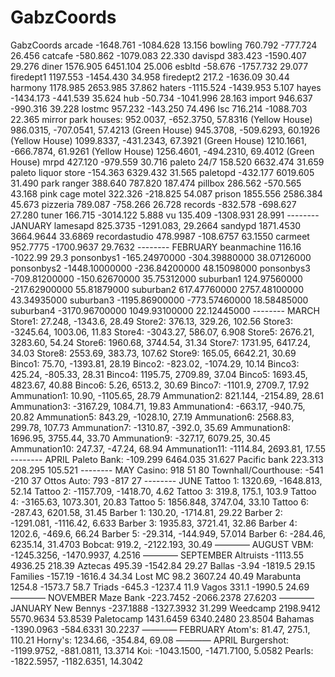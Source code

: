 # GabzCoords
GabzCoords
arcade -1648.761 -1084.628 13.156
bowling 760.792 -777.724 26.456
catcafe -580.862 -1079.083 22.330
davispd 383.423 -1590.407 29.276
diner 1576.905 6451.104 25.006
esbltd -58.676 -1757.732 29.077
firedept1 1197.553 -1454.430 34.958
firedept2 217.2 -1636.09 30.44
harmony 1178.985 2653.985 37.862
haters -1115.524 -1439.953 5.107
hayes -1434.173 -441.539 35.624
hub -50.734 -1041.996 28.163
import 946.637 -990.316 39.228
lostmc 957.232 -143.250 74.496
lsc 716.214 -1088.703 22.365
mirror park houses:
952.0037, -652.3750, 57.8316 (Yellow House)
986.0315, -707.0541, 57.4213 (Green House)
945.3708, -509.6293, 60.1926 (Yellow House)
1099.8337, -431.2343, 67.3921 (Green House)
1210.1661, -666.7874, 61.9261 (Yellow House)
1256.4601, -494.2310, 69.4012 (Green House)
mrpd 427.120 -979.559 30.716
paleto 24/7 158.520 6632.474 31.659
paleto liquor store -154.363 6329.432 31.565
paletopd -432.177 6019.605 31.490
park ranger 388.640 787.820 187.474
pillbox 286.562 -570.565 43.168
pink cage motel 322.326 -218.825 54.087
prison 1855.556 2586.384 45.673
pizzeria 789.087 -758.266 26.728
records -832.578 -698.627 27.280
tuner 166.715 -3014.122 5.888
vu 135.409 -1308.931 28.991
-------- JANUARY
lamesapd 825.3735 -1291.083, 29.2664
sandypd 1871.4530 3664.9644 33.6869
recordastudio 478.9987 -108.6757 63.1550
carmeet 952.7775 -1700.9637 29.7632
-------- FEBRUARY
beanmachine 116.16 -1022.99 29.3
ponsonbys1 -165.24970000 -304.39880000 38.07126000
ponsonbys2 -1448.10000000 -236.84200000 48.15098000
ponsonbys3 -709.81200000 -150.62670000 35.75312000
suburban1 124.97560000 -217.62900000 55.81879000
suburban2 617.47760000 2757.48100000 43.34935000
suburban3 -1195.86900000 -773.57460000 18.58485000
suburban4 -3170.96700000 1049.93100000 22.12445000
-------- MARCH
Store1: 27.248, -1343.6, 28.49
Store2: 376.13, 329.26, 102.56
Store3: -3245.64, 1003.06, 11.83
Store4: -3043.27, 586.07, 6.908
Store5: 2676.21, 3283.60, 54.24
Store6: 1960.68, 3744.54, 31.34
Store7: 1731.95, 6417.24, 34.03
Store8: 2553.69, 383.73, 107.62
Store9: 165.05, 6642.21, 30.69
Binco1: 75.70, -1393.81, 28.19
Binco2: -823.02, -1074.29, 10.14
Binco3: 425.24, -805.33, 28.31
Binco4: 1195.75, 2709.89, 37.04
Binco5: 1693.45, 4823.67, 40.88
Binco6: 5.26, 6513.2, 30.69
Binco7: -1101.9, 2709.7, 17.92
Ammunation1: 10.90, -1105.65, 28.79
Ammunation2: 821.144, -2154.89, 28.61
Ammunation3: -3167.29, 1084.71, 19.83
Ammunation4: -663.17, -940.75, 20.82
Ammunation5: 843.29, -1028.10, 27.19
Ammunation6: 2568.83, 299.78, 107.73
Ammunation7: -1310.87, -392.0, 35.69
Ammunation8: 1696.95, 3755.44, 33.70
Ammunation9: -327.17, 6079.25, 30.45
Ammunation10: 247.37, -47.24, 68.94
Ammunation11: -1114.84, 2693.81, 17.55
-------- APRIL
Paleto Bank: -109.299 6464.035 31.627
Pacific bank 223.313 208.295 105.521
-------- MAY
Casino: 918 51 80
Townhall/Courthouse: -541 -210 37
Ottos Auto: 793 -817 27
-------- JUNE
Tattoo 1: 1320.69, -1648.813, 52.14
Tattoo 2: -1157.709, -1418.70, 4.62
Tattoo 3: 319.8, 175.1, 103.9
Tattoo 4: -3165.63, 1073.301, 20.83
Tattoo 5: 1856.848, 3747.04, 33.10
Tattoo 6: -287.43, 6201.58, 31.45
Barber 1: 130.20, -1714.81, 29.22
Barber 2: -1291.081, -1116.42, 6.633
Barber 3: 1935.83, 3721.41, 32.86
Barber 4: 1202.6, -469.6, 66.24
Barber 5: -29.314, -144.949, 57.014
Barber 6: -284.46, 6235.14, 31.4703
Bobcat: 919.2, -2122.193, 30.49
———— AUGUST
VBM: -1245.3256, -1470.9937, 4.2516
———— SEPTEMBER
Altruists -1113.55 4936.25 218.39
Aztecas  495.39 -1542.84 29.27
Ballas   -3.94 -1819.5 29.15
Families -157.19 -1616.4 34.34
Lost MC  98.2 3607.24 40.49
Marabunta   1254.8 -1573.7 58.7
Triads  -645.3 -1237.4 11.9
Vagos 331.1 -1990.5 24.69
———— NOVEMBER
Maze Bank -223.7452 -2066.2378 27.6203
———— JANUARY
New Bennys -237.1888 -1327.3932 31.299
Weedcamp 2198.9412 5570.9634 53.8539
Paletocamp 1431.6459 6340.2480 23.8504
Bahamas -1390.0963 -584.6331 30.2237
———— FEBRUARY
Atom's: 81.47, 275.1, 110.21
Horny's: 1234.66, -354.84, 69.08
———— APRIL
Burgershot: -1199.9752, -881.0811, 13.3714
Koi: -1043.1500, -1471.7100, 5.0582
Pearls: -1822.5957, -1182.6351, 14.3042
